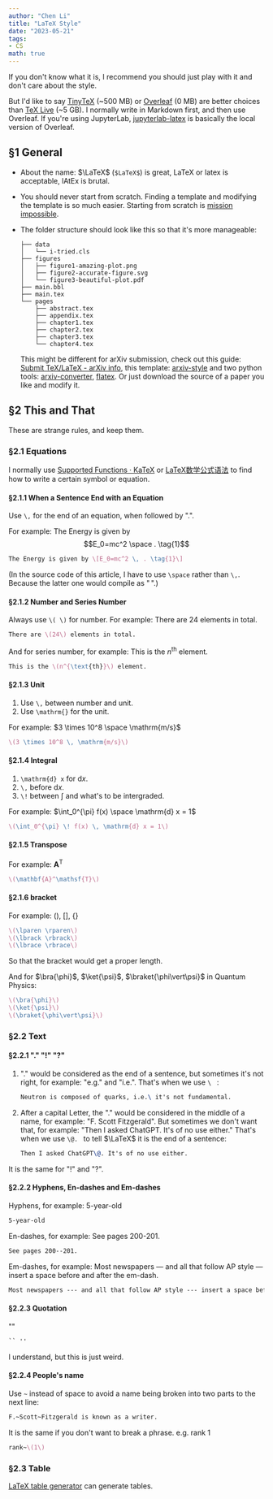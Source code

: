 ```yaml
---
author: "Chen Li"
title: "LaTeX Style"
date: "2023-05-21"
tags: 
- CS
math: true
---
```


If you don't know what it is, I recommend you should just play with it and don't care about the style. 

But I'd like to say [TinyTeX](https://github.com/rstudio/tinytex) (~500 MB) or [Overleaf](https://www.overleaf.com/) (0 MB) are better choices than [TeX Live](https://www.tug.org/texlive/) (~5 GB). I normally write in Markdown first, and then use Overleaf. If you're using JupyterLab, [jupyterlab-latex](https://github.com/jupyterlab/jupyterlab-latex) is basically the local version of Overleaf.

## §1 General

- About the name: $\LaTeX$ (`$LaTeX$`) is great, LaTeX or latex is acceptable, lAtEx is brutal.

- You should never start from scratch. Finding a template and modifying the template is so much easier. Starting from scratch is [mission impossible](https://www.imdb.com/title/tt0117060/).

- The folder structure should look like this so that it's more manageable:

    ```
    ├── data
    │   └── i-tried.cls
    ├── figures
    │   ├── figure1-amazing-plot.png
    │   ├── figure2-accurate-figure.svg
    │   └── figure3-beautiful-plot.pdf
    ├── main.bbl
    ├── main.tex
    └── pages
        ├── abstract.tex
        ├── appendix.tex
        ├── chapter1.tex
        ├── chapter2.tex
        ├── chapter3.tex
        └── chapter4.tex
    ```

    This might be different for arXiv submission, check out this guide: [Submit TeX/LaTeX - arXiv info](https://info.arxiv.org/help/submit_tex.html), this template: [arxiv-style](https://github.com/kourgeorge/arxiv-style) and two python tools: [arxiv-converter](https://github.com/sdatkinson/arxiv-converter), [flatex](https://github.com/johnjosephhorton/flatex). Or just download the source of a paper you like and modify it.

## §2 This and That

These are strange rules, and keep them.

### §2.1 Equations

I normally use [Supported Functions · KaTeX](https://katex.org/docs/supported.html) or [LaTeX数学公式语法](https://www.wolai.com/wolai/egjDbHiAfGfJmwR972fcEW) to find how to write a certain symbol or equation.

#### §2.1.1 When a Sentence End with an Equation

Use `\,` for the end of an equation, when followed by ".".

For example: The Energy is given by $$E_0=mc^2 \space . \tag{1}$$

```LaTeX
The Energy is given by \[E_0=mc^2 \, . \tag{1}\]
```

(In the source code of this article, I have to use `\space` rather than `\,`. Because the latter one would compile as "$\,$".)

#### §2.1.2 Number and Series Number

Always use `\( \)` for number. For example: There are $24$ elements in total.

```LaTeX
There are \(24\) elements in total.
```

And for series number, for example: This is the $n^{\text{th}}$ element.

```LaTeX
This is the \(n^{\text{th}}\) element.
```

#### §2.1.3 Unit

1. Use `\,` between number and unit. 
2. Use `\mathrm{}` for the unit.

For example: $3 \times 10^8 \space \mathrm{m/s}$

```LaTeX
\(3 \times 10^8 \, \mathrm{m/s}\)
```

#### §2.1.4 Integral

1. `\mathrm{d} x` for $\mathrm{d} x$.
2. `\,` before $\mathrm{d}x$.
3. `\!` between $\int$ and what's to be intergraded.

For example: $\int_0^{\pi} f(x) \space \mathrm{d} x = 1$

```LaTex
\(\int_0^{\pi} \! f(x) \, \mathrm{d} x = 1\)
```

#### §2.1.5  Transpose

For example: $\mathbf{A}^\mathsf{T}$

```LaTeX
\(\mathbf{A}^\mathsf{T}\)
```

#### §2.1.6  bracket

For example: $\lparen \rparen$, $\lbrack \rbrack$, $\lbrace \rbrace$

```LaTeX
\(\lparen \rparen\)
\(\lbrack \rbrack\)
\(\lbrace \rbrace\)
```

So that the bracket would get a proper length.

And for $\bra{\phi}$, $\ket{\psi}$, $\braket{\phi\vert\psi}$ in Quantum Physics:

```LaTeX
\(\bra{\phi}\)
\(\ket{\psi}\)
\(\braket{\phi\vert\psi}\)
```


### §2.2 Text

#### §2.2.1 "." "!" "?"

1. "." would be considered as the end of a sentence, but sometimes it's not right, for example: "e.g." and "i.e.". That's when we use `\ ` :

	```LaTeX
    Neutron is composed of quarks, i.e.\ it's not fundamental.
    ```

2. After a capital Letter, the "." would be considered in the middle of a name, for example: "F. Scott Fitzgerald". But sometimes we don't want that, for example: "Then I asked ChatGPT. It's of no use either." That's when we use `\@. ` to tell $\LaTeX$ it is the end of a sentence:

    ```LaTeX
    Then I asked ChatGPT\@. It's of no use either.
    ```

It is the same for "!" and "?".

#### §2.2.2 Hyphens, En-dashes and Em-dashes

Hyphens, for example: 5-year-old

```LaTeX
5-year-old
```

En-dashes, for example: See pages 200-201.

```LaTeX
See pages 200--201.
```

Em-dashes, for example: Most newspapers — and all that follow AP style — insert a space before and after the em-dash.

```LaTeX
Most newspapers --- and all that follow AP style --- insert a space before and after the em-dash.
```

#### §2.2.3 Quotation

""
```LaTeX
`` ''
```

I understand, but this is just weird.

#### §2.2.4 People's name

Use `~` instead of space to avoid a name being broken into two parts to the next line:

```LaTeX
F.~Scott~Fitzgerald is known as a writer.
```

It is the same if you don't want to break a phrase. e.g. rank $1$

```LaTeX
rank~\(1\)
```

### §2.3 Table

[LaTeX table generator](https://www.tablesgenerator.com/) can generate tables.
